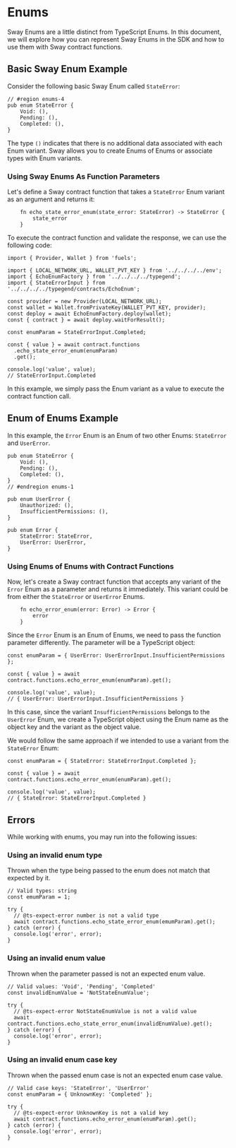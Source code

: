 # Enums

Sway Enums are a little distinct from TypeScript Enums. In this document, we will explore how you can represent Sway Enums in the SDK and how to use them with Sway contract functions.

## Basic Sway Enum Example

Consider the following basic Sway Enum called `StateError`:

```
// #region enums-4
pub enum StateError {
    Void: (),
    Pending: (),
    Completed: (),
}
```

The type `()` indicates that there is no additional data associated with each Enum variant. Sway allows you to create Enums of Enums or associate types with Enum variants.

### Using Sway Enums As Function Parameters

Let's define a Sway contract function that takes a `StateError` Enum variant as an argument and returns it:

```
    fn echo_state_error_enum(state_error: StateError) -> StateError {
        state_error
    }
```

To execute the contract function and validate the response, we can use the following code:

```
import { Provider, Wallet } from 'fuels';

import { LOCAL_NETWORK_URL, WALLET_PVT_KEY } from '../../../../env';
import { EchoEnumFactory } from '../../../../typegend';
import { StateErrorInput } from '../../../../typegend/contracts/EchoEnum';

const provider = new Provider(LOCAL_NETWORK_URL);
const wallet = Wallet.fromPrivateKey(WALLET_PVT_KEY, provider);
const deploy = await EchoEnumFactory.deploy(wallet);
const { contract } = await deploy.waitForResult();

const enumParam = StateErrorInput.Completed;

const { value } = await contract.functions
  .echo_state_error_enum(enumParam)
  .get();

console.log('value', value);
// StateErrorInput.Completed
```

In this example, we simply pass the Enum variant as a value to execute the contract function call.

## Enum of Enums Example

In this example, the `Error` Enum is an Enum of two other Enums: `StateError` and `UserError`.

```
pub enum StateError {
    Void: (),
    Pending: (),
    Completed: (),
}
// #endregion enums-1

pub enum UserError {
    Unauthorized: (),
    InsufficientPermissions: (),
}

pub enum Error {
    StateError: StateError,
    UserError: UserError,
}
```

### Using Enums of Enums with Contract Functions

Now, let's create a Sway contract function that accepts any variant of the `Error` Enum as a parameter and returns it immediately. This variant could be from either the `StateError` or `UserError` Enums.

```
    fn echo_error_enum(error: Error) -> Error {
        error
    }
```

Since the `Error` Enum is an Enum of Enums, we need to pass the function parameter differently. The parameter will be a TypeScript object:

```
const enumParam = { UserError: UserErrorInput.InsufficientPermissions };

const { value } = await contract.functions.echo_error_enum(enumParam).get();

console.log('value', value);
// { UserError: UserErrorInput.InsufficientPermissions }
```

In this case, since the variant `InsufficientPermissions` belongs to the `UserError` Enum, we create a TypeScript object using the Enum name as the object key and the variant as the object value.

We would follow the same approach if we intended to use a variant from the `StateError` Enum:

```
const enumParam = { StateError: StateErrorInput.Completed };

const { value } = await contract.functions.echo_error_enum(enumParam).get();

console.log('value', value);
// { StateError: StateErrorInput.Completed }
```

## Errors

While working with enums, you may run into the following issues:

### Using an invalid enum type

Thrown when the type being passed to the enum does not match that expected by it.

```
// Valid types: string
const emumParam = 1;

try {
  // @ts-expect-error number is not a valid type
  await contract.functions.echo_state_error_enum(emumParam).get();
} catch (error) {
  console.log('error', error);
}
```

### Using an invalid enum value

Thrown when the parameter passed is not an expected enum value.

```
// Valid values: 'Void', 'Pending', 'Completed'
const invalidEnumValue = 'NotStateEnumValue';

try {
  // @ts-expect-error NotStateEnumValue is not a valid value
  await contract.functions.echo_state_error_enum(invalidEnumValue).get();
} catch (error) {
  console.log('error', error);
}
```

### Using an invalid enum case key

Thrown when the passed enum case is not an expected enum case value.

```
// Valid case keys: 'StateError', 'UserError'
const enumParam = { UnknownKey: 'Completed' };

try {
  // @ts-expect-error UnknownKey is not a valid key
  await contract.functions.echo_error_enum(enumParam).get();
} catch (error) {
  console.log('error', error);
}
```
